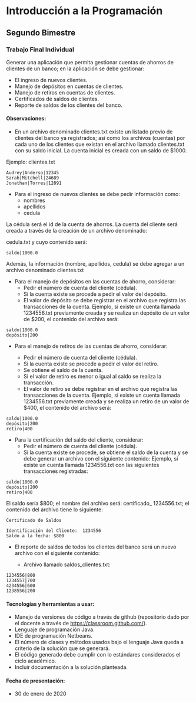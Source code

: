 # Introducción a la Programación
## Segundo Bimestre
### Trabajo Final Individual 

Generar una aplicación que permita gestionar cuentas de ahorros de clientes de un banco; en la aplicación se debe gestionar:
- El ingreso de nuevos clientes.
- Manejo de depósitos en cuentas de clientes.
- Manejo de retiros en cuentas de clientes.
- Certificados de saldos de clientes.
- Reporte de saldos de los clientes del banco.

#### Observaciones:
- En un archivo denominado clientes.txt existe un listado previo de clientes del banco ya registrados; así como los archivos (cuentas) por cada uno de los clientes que existan en el archivo llamado clientes.txt con su saldo inicial. La cuenta inicial es creada con un saldo de $1000.

Ejemplo: clientes.txt
```
Audrey|Anderso|12345
Sarah|Mitchell|24689
Jonathan|Torres|12891
```

- Para el ingreso de nuevos clientes se debe pedir información como:
	- nombres
	- apellidos
	- cedula

La cédula será el id de la cuenta de ahorros. La cuenta del cliente será creada a través de la creación de un archivo denominado:

cedula.txt y cuyo contenido será:
```
saldo|1000.0
```

Además, la información (nombre, apellidos, cedula) se debe agregar a un archivo denominado clientes.txt

- Para el manejo de depósitos en las cuentas de ahorro, considerar:
	- Pedir el número de cuenta del cliente (cédula).	
	- Si la cuenta existe se procede a pedir el valor del depósito.
	- El valor de depósito se debe registrar en el archivo que registra las transacciones de la cuenta. Ejemplo, si existe un cuenta llamada 1234556.txt previamente creada y se realiza un depósito de un valor de $200,  el contenido del archivo será:
```
saldo|1000.0
depósito|200
```

- Para el manejo de retiros de las cuentas de ahorro, considerar:

	- Pedir el número de cuenta del cliente (cédula).	
	- Si la cuenta existe se procede a pedir el valor del retiro.
	- Se obtiene el saldo de la cuenta.
	- Si el valor de retiro es menor o igual al saldo se realiza la transacción.
	- El valor de retiro se debe registrar en el archivo que registra las transacciones de la cuenta. Ejemplo, si existe un cuenta llamada 1234556.txt previamente creada y se realiza un retiro de un valor de $400,  el contenido del archivo será:
```
saldo|1000.0
depósito|200
retiro|400
```

- Para la certificación del saldo del cliente, considerar:
	- Pedir el número de cuenta del cliente (cédula).	
	- Si la cuenta existe se procede, se obtiene el saldo de la cuenta y se debe generar un archivo con el siguiente contenido:
	Ejemplo, si existe un cuenta llamada 1234556.txt con las siguientes transacciones registradas:
```
saldo|1000.0
depósito|200
retiro|400
```

El saldo sería $800; el nombre del archivo será: certificado_ 1234556.txt; el contenido del archivo tiene lo siguiente:
```
Certificado de Saldos

Identificación del Cliente:  1234556
Saldo a la fecha: $800
```

- El reporte de saldos de todos los clientes del banco será un nuevo archivo con el siguiente contenido:

	- Archivo llamado saldos_clientes.txt:
```
1234556|800
1234557|700
4234556|600
1238556|200
```

#### Tecnologías y herramientas a usar:

- Manejo de versiones de código a través de github (repositorio dado por el docente a través de https://classroom.github.com/).
- Lenguaje de programación Java.
- IDE de programación Netbeans.
- El número de clases y métodos usados bajo el lenguaje Java queda a criterio de la solución que se generará.
- El código generado debe cumplir con lo estándares considerados el ciclo académico.
- Incluir documentación a la solución planteada.

#### Fecha de presentación:
- 30 de enero de 2020
